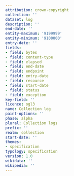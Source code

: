 ```yaml
---
attribution: crown-copyright
collection: ''
dataset: log
description: ''
end-date: ''
entity-maximum: '9199999'
entity-minimum: '9100000'
entry-date: ''
fields:
- field: bytes
- field: content-type
- field: elapsed
- field: end-date
- field: endpoint
- field: entry-date
- field: resource
- field: start-date
- field: status
- field: exception
key-field: ''
licence: ogl3
name: Collection log
paint-options: ''
phase: alpha
plural: Collection logs
prefix: ''
realm: collection
start-date: ''
themes:
- specification
typology: specification
version: 1.0
wikidata: ''
wikipedia: ''
---
```

